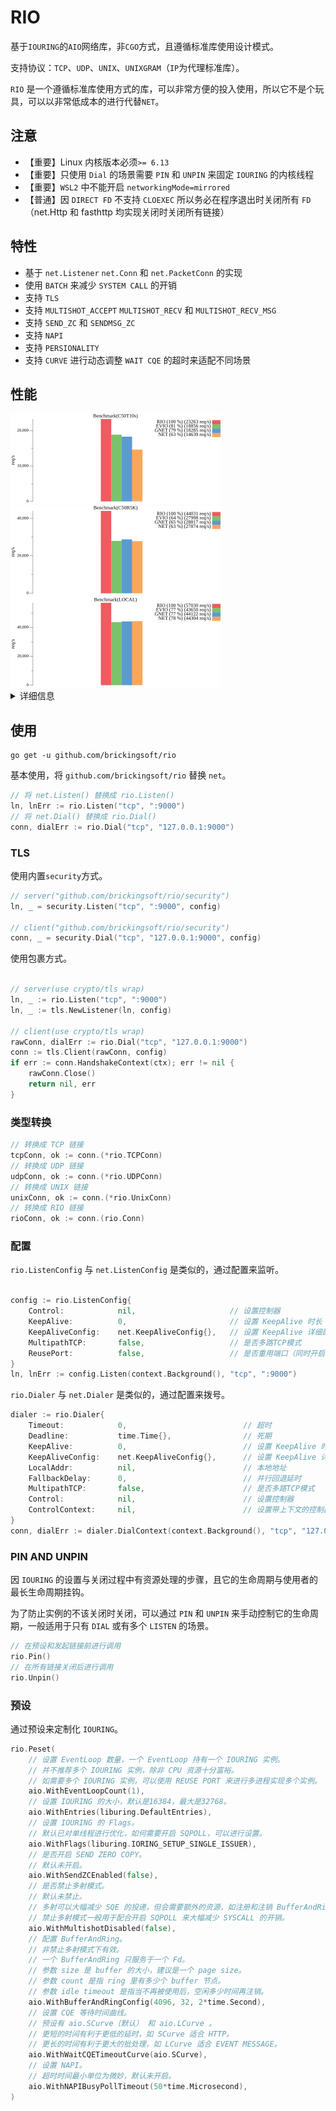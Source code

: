 # RIO

基于`IOURING`的`AIO`网络库，非`CGO`方式，且遵循标准库使用设计模式。

支持协议：`TCP`、`UDP`、`UNIX`、`UNIXGRAM`（`IP`为代理标准库）。

`RIO` 是一个遵循标准库使用方式的库，可以非常方便的投入使用，所以它不是个玩具，可以以非常低成本的进行代替`NET`。

## 注意
* 【重要】Linux 内核版本必须`>= 6.13`
* 【重要】只使用 `Dial` 的场景需要 `PIN` 和 `UNPIN` 来固定 `IOURING` 的内核线程
* 【重要】`WSL2` 中不能开启 `networkingMode=mirrored`
* 【普通】因 `DIRECT FD` 不支持 `CLOEXEC` 所以务必在程序退出时关闭所有 `FD` （net.Http 和 fasthttp 均实现关闭时关闭所有链接）


## 特性
* 基于 `net.Listener` `net.Conn` 和 `net.PacketConn` 的实现
* 使用 `BATCH` 来减少 `SYSTEM CALL` 的开销
* 支持 `TLS`
* 支持 `MULTISHOT_ACCEPT` `MULTISHOT_RECV` 和 `MULTISHOT_RECV_MSG`
* 支持 `SEND_ZC` 和 `SENDMSG_ZC`
* 支持 `NAPI`
* 支持 `PERSIONALITY`
* 支持 `CURVE` 进行动态调整 `WAIT CQE` 的超时来适配不同场景


## 性能

<img src="benchmark/benchmark_tcpkali_C50T10s.png" width="336" height="144" alt="echo benchmark">
<img src="benchmark/benchmark_tcpkali_C50R5K.png" width="336" height="144" alt="echo benchmark">
<img src="benchmark/benchmark_local.png" width="336" height="144" alt="echo benchmark">

<details>
<summary>详细信息</summary>

使用 `tcpkali` 进行压力测试，[基准测试代码地址](https://github.com/brickingsoft/rio_examples/tree/main/benchmark) 。


环境：

| 端   | 平台      | IP              | OS                                           | 规格      |
|-----|---------|-----------------|----------------------------------------------|---------|
| 客户端 | WSL2    | 192.168.100.1   | Ubuntu22.04 （6.13.6-microsoft-standard-WSL2） | 4C 16G  |
| 服务端 | Hyper-V | 192.168.100.120 | Ubuntu24.10（6.11.0-8-generic）                | 4C 0.5G |


### C50 T10s
50链接10秒。

```shell
tcpkali --workers 1 -c 50 -T 10s -m "PING" 192.168.100.120:9000
```
结果：

| 种类   | 速率 （pps） | 说明       | 性能    |
|------|----------|----------|-------|
| RIO  | 23263.3  | 稳定在23000 | 100 % |
| EVIO | 18855.5  | 稳定在18000 | 81 %  |
| GNET | 18284.7  | 稳定在18000 | 79 %  |
| NET  | 14638.6  | 稳定在14000 | 63 %  |


### C50 R5k
50链接重复5000次。

```shell
tcpkali --workers 1 -c 50 -r 5k -m "PING" 192.168.100.120:9000
```
结果：

| 种类   | 速率 （pps） | 说明       | 性能    |
|------|----------|----------|-------|
| RIO  | 44031.1  | 稳定在44000 | 100 % |
| EVIO | 27997.6  | 稳定在28000 | 64 %  |
| GNET | 28817.2  | 稳定在28000 | 65 %  |
| NET  | 27874.5  | 稳定在28000 | 63 %  |


</details>


## 使用

```shell
go get -u github.com/brickingsoft/rio
```

基本使用，将 `github.com/brickingsoft/rio` 替换 `net`。
```go
// 将 net.Listen() 替换成 rio.Listen() 
ln, lnErr := rio.Listen("tcp", ":9000")
// 将 net.Dial() 替换成 rio.Dial() 
conn, dialErr := rio.Dial("tcp", "127.0.0.1:9000")
```

### TLS

使用内置`security`方式。
```go
// server("github.com/brickingsoft/rio/security")
ln, _ = security.Listen("tcp", ":9000", config)

// client("github.com/brickingsoft/rio/security")
conn, _ = security.Dial("tcp", "127.0.0.1:9000", config)
```

使用包裹方式。
```go

// server(use crypto/tls wrap)
ln, _ := rio.Listen("tcp", ":9000")
ln, _ := tls.NewListener(ln, config)

// client(use crypto/tls wrap)
rawConn, dialErr := rio.Dial("tcp", "127.0.0.1:9000")
conn := tls.Client(rawConn, config)
if err := conn.HandshakeContext(ctx); err != nil {
	rawConn.Close()
	return nil, err
}
```

### 类型转换

```go
// 转换成 TCP 链接 
tcpConn, ok := conn.(*rio.TCPConn)
// 转换成 UDP 链接
udpConn, ok := conn.(*rio.UDPConn)
// 转换成 UNIX 链接
unixConn, ok := conn.(*rio.UnixConn)
// 转换成 RIO 链接
rioConn, ok := conn.(rio.Conn)
```


### 配置

`rio.ListenConfig` 与 `net.ListenConfig` 是类似的，通过配置来监听。
```go

config := rio.ListenConfig{
    Control:            nil,                     // 设置控制器
    KeepAlive:          0,                       // 设置 KeepAlive 时长
    KeepAliveConfig:    net.KeepAliveConfig{},   // 设置 KeepAlive 详细配置
    MultipathTCP:       false,                   // 是否多路TCP模式
    ReusePort:          false,                   // 是否重用端口（同时开启cBPF）
}
ln, lnErr := config.Listen(context.Background(), "tcp", ":9000")
```

`rio.Dialer` 与 `net.Dialer` 是类似的，通过配置来拨号。
```go
dialer := rio.Dialer{
    Timeout:            0,                          // 超时
    Deadline:           time.Time{},                // 死期
    KeepAlive:          0,                          // 设置 KeepAlive 时长
    KeepAliveConfig:    net.KeepAliveConfig{},      // 设置 KeepAlive 详细配置
    LocalAddr:          nil,                        // 本地地址
    FallbackDelay:      0,                          // 并行回退延时   
    MultipathTCP:       false,                      // 是否多路TCP模式
    Control:            nil,                        // 设置控制器
    ControlContext:     nil,                        // 设置带上下文的控制器
}
conn, dialErr := dialer.DialContext(context.Background(), "tcp", "127.0.0.1:9000")
```

### PIN AND UNPIN

因 `IOURING` 的设置与关闭过程中有资源处理的步骤，且它的生命周期与使用者的最长生命周期挂钩。

为了防止实例的不该关闭时关闭，可以通过 `PIN` 和 `UNPIN` 来手动控制它的生命周期，一般适用于只有 `DIAL` 或有多个 `LISTEN` 的场景。

```go
// 在预设和发起链接前进行调用
rio.Pin()
// 在所有链接关闭后进行调用
rio.Unpin()
```

### 预设

通过预设来定制化 `IOURING`。

```go
rio.Peset(
    // 设置 EventLoop 数量，一个 EventLoop 持有一个 IOURING 实例。
    // 并不推荐多个 IOURING 实例，除非 CPU 资源十分富裕。
    // 如需要多个 IOURING 实例，可以使用 REUSE PORT 来进行多进程实现多个实例。
    aio.WithEventLoopCount(1),
    // 设置 IOURING 的大小，默认是16384，最大是32768。
    aio.WithEntries(liburing.DefaultEntries),
    // 设置 IOURING 的 Flags。
    // 默认已对单线程进行优化，如何需要开启 SQPOLL，可以进行设置。
    aio.WithFlags(liburing.IORING_SETUP_SINGLE_ISSUER),
    // 是否开启 SEND ZERO COPY。
    // 默认未开启。
    aio.WithSendZCEnabled(false),
    // 是否禁止多射模式。
    // 默认未禁止。
    // 多射可以大幅减少 SQE 的投递，但会需要额外的资源，如注册和注销 BufferAndRing。
    // 禁止多射模式一般用于配合开启 SQPOLL 来大幅减少 SYSCALL 的开销。
    aio.WithMultishotDisabled(false),
    // 配置 BufferAndRing。
    // 非禁止多射模式下有效。
    // 一个 BufferAndRing 只服务于一个 Fd。
    // 参数 size 是 buffer 的大小，建议是一个 page size。
    // 参数 count 是指 ring 里有多少个 buffer 节点。
    // 参数 idle timeout 是指当不再被使用后，空闲多少时间再注销。
    aio.WithBufferAndRingConfig(4096, 32, 2*time.Second),
    // 设置 CQE 等待时间曲线。
    // 预设有 aio.SCurve（默认） 和 aio.LCurve 。
    // 更短的时间有利于更低的延时，如 SCurve 适合 HTTP。
    // 更长的时间有利于更大的批处理，如 LCurve 适合 EVENT MESSAGE。
    aio.WithWaitCQETimeoutCurve(aio.SCurve),
    // 设置 NAPI。
    // 超时时间最小单位为微妙，默认未开启。
    aio.WithNAPIBusyPollTimeout(50*time.Microsecond),
)
```



